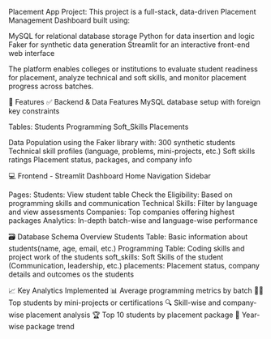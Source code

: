 Placement App Project:
This project is a full-stack, data-driven Placement Management Dashboard built using:

MySQL for relational database storage
Python for data insertion and logic
Faker for synthetic data generation
Streamlit for an interactive front-end web interface

The platform enables colleges or institutions to evaluate student readiness for placement, analyze technical and soft skills, and monitor placement progress across batches.

📁 Features
✅ Backend & Data Features
MySQL database setup with foreign key constraints

Tables:
Students
Programming
Soft_Skills
Placements

Data Population using the Faker library with: 300 synthetic students
Technical skill profiles (language, problems, mini-projects, etc.)
Soft skills ratings
Placement status, packages, and company info

💻 Frontend - Streamlit Dashboard
Home Navigation Sidebar

Pages:
Students: View student table
Check the Eligibility: Based on programming skills and communication
Technical Skills: Filter by language and view assessments
Companies: Top companies offering highest packages
Analytics: In-depth batch-wise and language-wise performance

🗃️ Database Schema Overview
Students Table: Basic information about students(name, age, email, etc.)
Programming Table: Coding skills and project work of the students
soft_skills: Soft Skills of the student (Communication, leadership, etc.)
placements: Placement status, company details and outcomes os the students

📈 Key Analytics Implemented
📊 Average programming metrics by batch
👨‍💻 Top students by mini-projects or certifications
🔍 Skill-wise and company-wise placement analysis
🏆 Top 10 students by placement package
📅 Year-wise package trend
